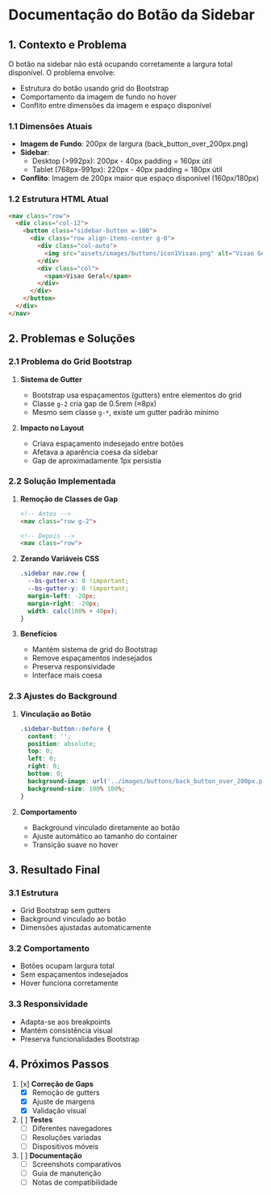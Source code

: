 # Documentação do Botão da Sidebar

## 1. Contexto e Problema
O botão na sidebar não está ocupando corretamente a largura total disponível. O problema envolve:
- Estrutura do botão usando grid do Bootstrap
- Comportamento da imagem de fundo no hover
- Conflito entre dimensões da imagem e espaço disponível

### 1.1 Dimensões Atuais
- **Imagem de Fundo**: 200px de largura (back_button_over_200px.png)
- **Sidebar**:
  - Desktop (>992px): 200px - 40px padding = 160px útil
  - Tablet (768px-991px): 220px - 40px padding = 180px útil
- **Conflito**: Imagem de 200px maior que espaço disponível (160px/180px)

### 1.2 Estrutura HTML Atual
```html
<nav class="row">
  <div class="col-12">
    <button class="sidebar-button w-100">
      <div class="row align-items-center g-0">
        <div class="col-auto">
          <img src="assets/images/buttons/icon1Visao.png" alt="Visao Geral" class="iconButton">
        </div>
        <div class="col">
          <span>Visao Geral</span>
        </div>
      </div>
    </button>
  </div>
</nav>
```

## 2. Problemas e Soluções

### 2.1 Problema do Grid Bootstrap
1. **Sistema de Gutter**
   - Bootstrap usa espaçamentos (gutters) entre elementos do grid
   - Classe `g-2` cria gap de 0.5rem (≈8px)
   - Mesmo sem classe `g-*`, existe um gutter padrão mínimo

2. **Impacto no Layout**
   - Criava espaçamento indesejado entre botões
   - Afetava a aparência coesa da sidebar
   - Gap de aproximadamente 1px persistia

### 2.2 Solução Implementada
1. **Remoção de Classes de Gap**
   ```html
   <!-- Antes -->
   <nav class="row g-2">
   
   <!-- Depois -->
   <nav class="row">
   ```

2. **Zerando Variáveis CSS**
   ```css
   .sidebar nav.row {
     --bs-gutter-x: 0 !important;
     --bs-gutter-y: 0 !important;
     margin-left: -20px;
     margin-right: -20px;
     width: calc(100% + 40px);
   }
   ```

3. **Benefícios**
   - Mantém sistema de grid do Bootstrap
   - Remove espaçamentos indesejados
   - Preserva responsividade
   - Interface mais coesa

### 2.3 Ajustes do Background
1. **Vinculação ao Botão**
   ```css
   .sidebar-button::before {
     content: '';
     position: absolute;
     top: 0;
     left: 0;
     right: 0;
     bottom: 0;
     background-image: url('../images/buttons/back_button_over_200px.png');
     background-size: 100% 100%;
   }
   ```

2. **Comportamento**
   - Background vinculado diretamente ao botão
   - Ajuste automático ao tamanho do container
   - Transição suave no hover

## 3. Resultado Final

### 3.1 Estrutura
- Grid Bootstrap sem gutters
- Background vinculado ao botão
- Dimensões ajustadas automaticamente

### 3.2 Comportamento
- Botões ocupam largura total
- Sem espaçamentos indesejados
- Hover funciona corretamente

### 3.3 Responsividade
- Adapta-se aos breakpoints
- Mantém consistência visual
- Preserva funcionalidades Bootstrap

## 4. Próximos Passos

1. [x] **Correção de Gaps**
   - [x] Remoção de gutters
   - [x] Ajuste de margens
   - [x] Validação visual

2. [ ] **Testes**
   - [ ] Diferentes navegadores
   - [ ] Resoluções variadas
   - [ ] Dispositivos móveis

3. [ ] **Documentação**
   - [ ] Screenshots comparativos
   - [ ] Guia de manutenção
   - [ ] Notas de compatibilidade 
